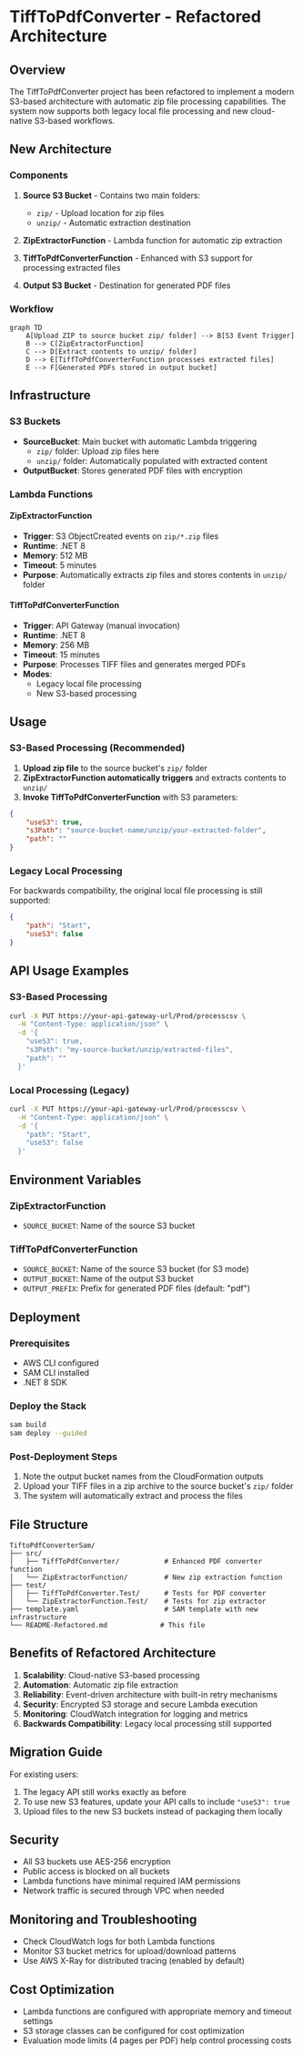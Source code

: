# TiffToPdfConverter - Refactored Architecture

## Overview

The TiffToPdfConverter project has been refactored to implement a modern S3-based architecture with automatic zip file processing capabilities. The system now supports both legacy local file processing and new cloud-native S3-based workflows.

## New Architecture

### Components

1. **Source S3 Bucket** - Contains two main folders:
   - `zip/` - Upload location for zip files
   - `unzip/` - Automatic extraction destination

2. **ZipExtractorFunction** - Lambda function for automatic zip extraction
3. **TiffToPdfConverterFunction** - Enhanced with S3 support for processing extracted files
4. **Output S3 Bucket** - Destination for generated PDF files

### Workflow

```mermaid
graph TD
    A[Upload ZIP to source bucket zip/ folder] --> B[S3 Event Trigger]
    B --> C[ZipExtractorFunction]
    C --> D[Extract contents to unzip/ folder]
    D --> E[TiffToPdfConverterFunction processes extracted files]
    E --> F[Generated PDFs stored in output bucket]
```

## Infrastructure

### S3 Buckets

- **SourceBucket**: Main bucket with automatic Lambda triggering
  - `zip/` folder: Upload zip files here
  - `unzip/` folder: Automatically populated with extracted content
- **OutputBucket**: Stores generated PDF files with encryption

### Lambda Functions

#### ZipExtractorFunction
- **Trigger**: S3 ObjectCreated events on `zip/*.zip` files
- **Runtime**: .NET 8
- **Memory**: 512 MB
- **Timeout**: 5 minutes
- **Purpose**: Automatically extracts zip files and stores contents in `unzip/` folder

#### TiffToPdfConverterFunction
- **Trigger**: API Gateway (manual invocation)
- **Runtime**: .NET 8
- **Memory**: 256 MB
- **Timeout**: 15 minutes
- **Purpose**: Processes TIFF files and generates merged PDFs
- **Modes**: 
  - Legacy local file processing
  - New S3-based processing

## Usage

### S3-Based Processing (Recommended)

1. **Upload zip file** to the source bucket's `zip/` folder
2. **ZipExtractorFunction automatically triggers** and extracts contents to `unzip/`
3. **Invoke TiffToPdfConverterFunction** with S3 parameters:

```json
{
    "useS3": true,
    "s3Path": "source-bucket-name/unzip/your-extracted-folder",
    "path": ""
}
```

### Legacy Local Processing

For backwards compatibility, the original local file processing is still supported:

```json
{
    "path": "Start",
    "useS3": false
}
```

## API Usage Examples

### S3-Based Processing
```bash
curl -X PUT https://your-api-gateway-url/Prod/processcsv \
  -H "Content-Type: application/json" \
  -d '{
    "useS3": true,
    "s3Path": "my-source-bucket/unzip/extracted-files",
    "path": ""
  }'
```

### Local Processing (Legacy)
```bash
curl -X PUT https://your-api-gateway-url/Prod/processcsv \
  -H "Content-Type: application/json" \
  -d '{
    "path": "Start",
    "useS3": false
  }'
```

## Environment Variables

### ZipExtractorFunction
- `SOURCE_BUCKET`: Name of the source S3 bucket

### TiffToPdfConverterFunction
- `SOURCE_BUCKET`: Name of the source S3 bucket (for S3 mode)
- `OUTPUT_BUCKET`: Name of the output S3 bucket
- `OUTPUT_PREFIX`: Prefix for generated PDF files (default: "pdf")

## Deployment

### Prerequisites
- AWS CLI configured
- SAM CLI installed
- .NET 8 SDK

### Deploy the Stack
```bash
sam build
sam deploy --guided
```

### Post-Deployment Steps
1. Note the output bucket names from the CloudFormation outputs
2. Upload your TIFF files in a zip archive to the source bucket's `zip/` folder
3. The system will automatically extract and process the files

## File Structure

```
TiftoPdfConverterSam/
├── src/
│   ├── TiffToPdfConverter/           # Enhanced PDF converter function
│   └── ZipExtractorFunction/         # New zip extraction function
├── test/
│   ├── TiffToPdfConverter.Test/      # Tests for PDF converter
│   └── ZipExtractorFunction.Test/    # Tests for zip extractor
├── template.yaml                     # SAM template with new infrastructure
└── README-Refactored.md             # This file
```

## Benefits of Refactored Architecture

1. **Scalability**: Cloud-native S3-based processing
2. **Automation**: Automatic zip file extraction
3. **Reliability**: Event-driven architecture with built-in retry mechanisms
4. **Security**: Encrypted S3 storage and secure Lambda execution
5. **Monitoring**: CloudWatch integration for logging and metrics
6. **Backwards Compatibility**: Legacy local processing still supported

## Migration Guide

For existing users:
1. The legacy API still works exactly as before
2. To use new S3 features, update your API calls to include `"useS3": true`
3. Upload files to the new S3 buckets instead of packaging them locally

## Security

- All S3 buckets use AES-256 encryption
- Public access is blocked on all buckets
- Lambda functions have minimal required IAM permissions
- Network traffic is secured through VPC when needed

## Monitoring and Troubleshooting

- Check CloudWatch logs for both Lambda functions
- Monitor S3 bucket metrics for upload/download patterns
- Use AWS X-Ray for distributed tracing (enabled by default)

## Cost Optimization

- Lambda functions are configured with appropriate memory and timeout settings
- S3 storage classes can be configured for cost optimization
- Evaluation mode limits (4 pages per PDF) help control processing costs